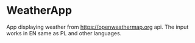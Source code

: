 # WeatherApp
App displaying weather from https://openweathermap.org api.
The input works in EN same as PL and other languages.

